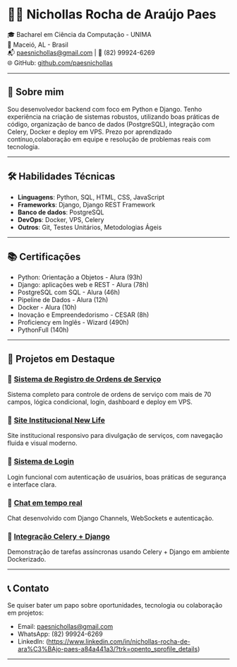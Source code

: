 # 👨‍💻 Nichollas Rocha de Araújo Paes

🎓 Bacharel em Ciência da Computação - UNIMA  
📍 Maceió, AL - Brasil  
📬 paesnichollas@gmail.com | 📱 (82) 99924-6269  
🌐 GitHub: [github.com/paesnichollas](https://github.com/paesnichollas)

---

## 👋 Sobre mim

Sou desenvolvedor backend com foco em Python e Django. Tenho experiência na criação de sistemas robustos, utilizando boas práticas de código, 
organização de banco de dados (PostgreSQL), integração com Celery, Docker e deploy em VPS. Prezo por aprendizado contínuo,colaboração em equipe 
e resolução de problemas reais com tecnologia.

---

## 🛠️ Habilidades Técnicas

- **Linguagens**: Python, SQL, HTML, CSS, JavaScript  
- **Frameworks**: Django, Django REST Framework  
- **Banco de dados**: PostgreSQL  
- **DevOps**: Docker, VPS, Celery  
- **Outros**: Git, Testes Unitários, Metodologias Ágeis

---

## 📚 Certificações

- Python: Orientação a Objetos - Alura (93h)  
- Django: aplicações web e REST - Alura (78h)  
- PostgreSQL com SQL - Alura (46h)  
- Pipeline de Dados - Alura (12h)  
- Docker - Alura (10h)  
- Inovação e Empreendedorismo - CESAR (8h)  
- Proficiency em Inglês - Wizard (490h)
- PythonFull (140h)

---

## 🚀 Projetos em Destaque

### 📌 [Sistema de Registro de Ordens de Serviço](https://github.com/paesnichollas/controle-registro)
Sistema completo para controle de ordens de serviço com mais de 70 campos, lógica condicional, login, dashboard e deploy em VPS.

### 📌 [Site Institucional New Life](https://github.com/paesnichollas/new-life-website)
Site institucional responsivo para divulgação de serviços, com navegação fluida e visual moderno.

### 📌 [Sistema de Login](https://github.com/paesnichollas/projeto-login)
Login funcional com autenticação de usuários, boas práticas de segurança e interface clara.

### 📌 [Chat em tempo real](https://github.com/paesnichollas/chat-websockets)
Chat desenvolvido com Django Channels, WebSockets e autenticação.

### 📌 [Integração Celery + Django](https://github.com/paesnichollas/django-celery-integration)
Demonstração de tarefas assíncronas usando Celery + Django em ambiente Dockerizado.

---

## 📞 Contato

Se quiser bater um papo sobre oportunidades, tecnologia ou colaboração em projetos:

- Email: paesnichollas@gmail.com  
- WhatsApp: (82) 99924-6269  
- LinkedIn: (https://www.linkedin.com/in/nichollas-rocha-de-ara%C3%BAjo-paes-a84a441a3/?trk=opento_sprofile_details)

---

